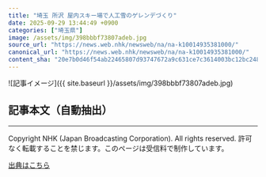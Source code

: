 ```yaml
---
title: "埼玉 所沢 屋内スキー場で人工雪のゲレンデづくり"
date: 2025-09-29 13:44:49 +0900
categories: ["埼玉県"]
image: /assets/img/398bbbf73807adeb.jpg
source_url: "https://news.web.nhk/newsweb/na/na-k10014935381000/"
canonical_url: "https://news.web.nhk/newsweb/na/na-k10014935381000/"
content_sha: "20e7b0d46f54ab22465807d93747672a9c631ce7c3614003bc12bc248d2496da"
---
```


![記事イメージ]({{ site.baseurl }}/assets/img/398bbbf73807adeb.jpg)

## 記事本文（自動抽出）
<div><div class="_13tndsj2"><nav aria-label="フッターサイトナビゲーション" class="_13tndsj4"></nav><hr class="esl7kn2s esl7kn1l esl7kn1n _14xli2ae"><p class="esl7kn2s esl7kn1m esl7kn1o _1yvk0f68 _1lugom81">Copyright NHK (Japan Broadcasting Corporation). All rights reserved. 許可なく転載することを禁じます。このページは受信料で制作しています。</p></div></div>

[出典はこちら](https://news.web.nhk/newsweb/na/na-k10014935381000/)
